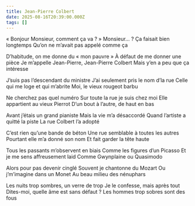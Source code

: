 ```yaml
---
title: Jean-Pierre Colbert
date: 2025-08-16T20:39:00.000Z
tags: []
---
```

« Bonjour Monsieur, comment ça va ? »
Monsieur… ?
Ça faisait bien longtemps
Qu’on ne m’avait pas appelé comme ça

D’habitude, on me donne du « mon pauvre »
À défaut de me donner une pièce
Je m’appelle Jean-Pierre, Jean-Pierre Colbert
Mais y’en a peu que ça intéresse

J’suis pas l’descendant du ministre
J’ai seulement pris le nom d’la rue
Celle qui me loge et qui m’abrite
Moi, le vieux rougeot barbu

Ne cherchez pas quel numéro
Sur toute la rue je suis chez moi
Elle appartient au vieux Pierrot
D’un bout à l’autre, de haut en bas

Avant j’étais un grand pianiste
Mais la vie m’a désaccordé
Quand l’artiste a quitté la piste
La rue Colbert l’a adopté

C’est rien qu’une bande de béton
Une rue semblable à toutes les autres
Pourtant elle m’a donné son nom
Et fait garder la tête haute

Tous les passants m’observent en biais
Comme les figures d’un Picasso
Et je me sens affreusement laid
Comme Gwynplaine ou Quasimodo

Alors pour pas devenir cinglé
Souvent je chantonne du Mozart
Ou j’m’imagine dans un Monet
Au beau milieu des nénuphars

Les nuits trop sombres, un verre de trop
Je le confesse, mais après tout
Dites-moi, quelle âme est sans défaut ?
Les hommes trop sobres sont des fous
